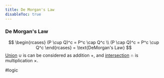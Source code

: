 ```yaml
---
title: De Morgan's Law
disableToc: true
---
```


### De Morgan's Law
$$
\begin{rcases}
	(P \cup Q)^c = P^c \cap Q^c \\
	(P \cap Q)^c = P^c \cup Q^c
\end{rcases} =
\text{DeMorgan's Law}
$$
[Union](set-union.md) $\cup$ is can be considered as addition $+$, and [intersection](set-intersection.md) $\cap$ is multiplication $\times$.

#logic 
